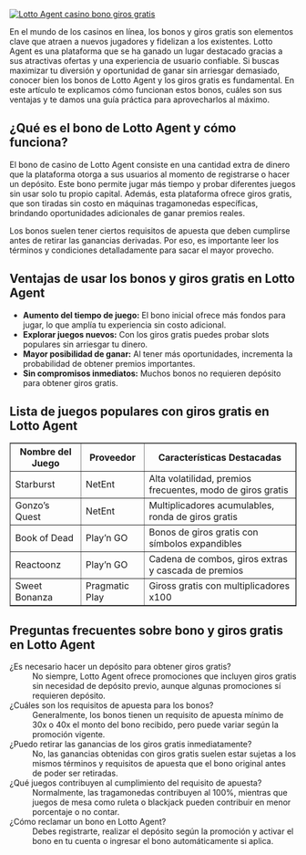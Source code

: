 [![Lotto Agent casino bono giros gratis](https://123-caf.pages.dev/gitsignup.png)](https://vrmoo.ru/Bt82HjjY)

<div>   <p>En el mundo de los casinos en línea, los bonos y giros gratis son elementos clave que atraen a nuevos jugadores y fidelizan a los existentes. Lotto Agent es una plataforma que se ha ganado un lugar destacado gracias a sus atractivas ofertas y una experiencia de usuario confiable. Si buscas maximizar tu diversión y oportunidad de ganar sin arriesgar demasiado, conocer bien los bonos de Lotto Agent y los giros gratis es fundamental. En este artículo te explicamos cómo funcionan estos bonos, cuáles son sus ventajas y te damos una guía práctica para aprovecharlos al máximo.</p>  <h2>¿Qué es el bono de Lotto Agent y cómo funciona?</h2> <p>El bono de casino de Lotto Agent consiste en una cantidad extra de dinero que la plataforma otorga a sus usuarios al momento de registrarse o hacer un depósito. Este bono permite jugar más tiempo y probar diferentes juegos sin usar solo tu propio capital. Además, esta plataforma ofrece giros gratis, que son tiradas sin costo en máquinas tragamonedas específicas, brindando oportunidades adicionales de ganar premios reales.</p> <p>Los bonos suelen tener ciertos requisitos de apuesta que deben cumplirse antes de retirar las ganancias derivadas. Por eso, es importante leer los términos y condiciones detalladamente para sacar el mayor provecho.</p>  <h2>Ventajas de usar los bonos y giros gratis en Lotto Agent</h2> <ul>   <li><strong>Aumento del tiempo de juego:</strong> El bono inicial ofrece más fondos para jugar, lo que amplía tu experiencia sin costo adicional.</li>   <li><strong>Explorar juegos nuevos:</strong> Con los giros gratis puedes probar slots populares sin arriesgar tu dinero.</li>   <li><strong>Mayor posibilidad de ganar:</strong> Al tener más oportunidades, incrementa la probabilidad de obtener premios importantes.</li>   <li><strong>Sin compromisos inmediatos:</strong> Muchos bonos no requieren depósito para obtener giros gratis.</li> </ul>  <h2>Lista de juegos populares con giros gratis en Lotto Agent</h2> <table border="1" cellspacing="0" cellpadding="8">   <thead>     <tr>       <th>Nombre del Juego</th>       <th>Proveedor</th>       <th>Características Destacadas</th>     </tr>   </thead>   <tbody>     <tr>       <td>Starburst</td>       <td>NetEnt</td>       <td>Alta volatilidad, premios frecuentes, modo de giros gratis</td>     </tr>     <tr>       <td>Gonzo’s Quest</td>       <td>NetEnt</td>       <td>Multiplicadores acumulables, ronda de giros gratis</td>     </tr>     <tr>       <td>Book of Dead</td>       <td>Play’n GO</td>       <td>Bonos de giros gratis con símbolos expandibles</td>     </tr>     <tr>       <td>Reactoonz</td>       <td>Play’n GO</td>       <td>Cadena de combos, giros extras y cascada de premios</td>     </tr>     <tr>       <td>Sweet Bonanza</td>       <td>Pragmatic Play</td>       <td>Giross gratis con multiplicadores x100</td>     </tr>   </tbody> </table>  <h2>Preguntas frecuentes sobre bono y giros gratis en Lotto Agent</h2> <dl>   <dt>¿Es necesario hacer un depósito para obtener giros gratis?</dt>   <dd>No siempre, Lotto Agent ofrece promociones que incluyen giros gratis sin necesidad de depósito previo, aunque algunas promociones sí requieren depósito.</dd>    <dt>¿Cuáles son los requisitos de apuesta para los bonos?</dt>   <dd>Generalmente, los bonos tienen un requisito de apuesta mínimo de 30x o 40x el monto del bono recibido, pero puede variar según la promoción vigente.</dd>    <dt>¿Puedo retirar las ganancias de los giros gratis inmediatamente?</dt>   <dd>No, las ganancias obtenidas con giros gratis suelen estar sujetas a los mismos términos y requisitos de apuesta que el bono original antes de poder ser retiradas.</dd>    <dt>¿Qué juegos contribuyen al cumplimiento del requisito de apuesta?</dt>   <dd>Normalmente, las tragamonedas contribuyen al 100%, mientras que juegos de mesa como ruleta o blackjack pueden contribuir en menor porcentaje o no contar.</dd>    <dt>¿Cómo reclamar un bono en Lotto Agent?</dt>   <dd>Debes registrarte, realizar el depósito según la promoción y activar el bono en tu cuenta o ingresar el bono automáticamente si aplica.</dd> </dl> </div>